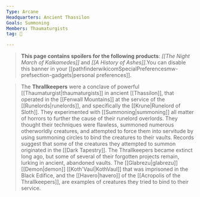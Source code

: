```yaml
---
Type: Arcane
Headquarters: Ancient Thassilon
Goals: Summoning
Members: Thaumaturgists
tag: 👥

---
```


> **This page contains spoilers for the following products**: *[[The Night March of Kalkamedes]]* and *[[A History of Ashes]]*.You can disable this banner in your [[pathfinderwikicomSpecialPreferencesmw-prefsection-gadgets|personal preferences]].


> The **Thrallkeepers** were a conclave of powerful [[Thaumaturgist|thaumaturgists]] in ancient [[Thassilon]], that operated in the [[Fenwall Mountains]] at the service of the [[Runelords|runelords]], and specifically the [[Krune|Runelord of Sloth]].
> They experimented with [[Summoning|summoning]] all matter of horrors to further the cause of their runelord overlords. They thought their techniques were flawless, summoned numerous otherworldly creatures, and attempted to force them into servitude by using summoning circles to bind the creatures to their vaults. Records suggest that some of the creatures they attempted to summon originated in the [[Dark Tapestry]].
> The Thrallkeepers became extinct long ago, but some of several of their forgotten projects remain, lurking in ancient, abandoned vaults. The [[Glabrezu|glabrezu]] [[Demon|demon]] [[Koth'Vaul|KothVaul]] that was imprisoned in the Black Edifice, and the [[Havero|havero]] of the [[Acropolis of the Thrallkeepers]], are examples of creatures they tried to bind to their service.







